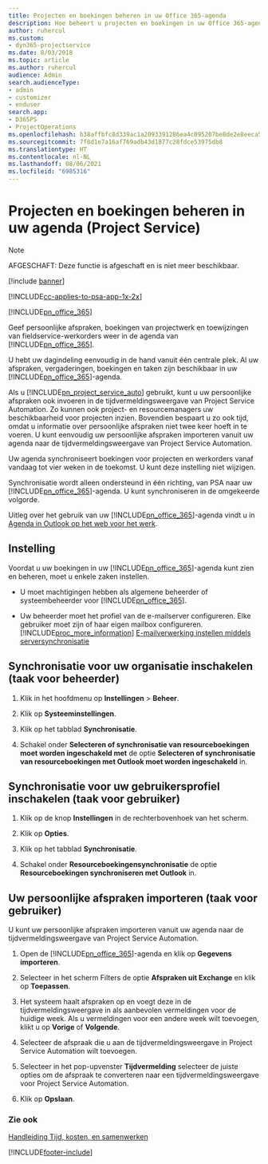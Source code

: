 ```yaml
---
title: Projecten en boekingen beheren in uw Office 365-agenda
description: Hoe beheert u projecten en boekingen in uw Office 365-agenda
author: ruhercul
ms.custom:
- dyn365-projectservice
ms.date: 8/03/2018
ms.topic: article
ms.author: ruhercul
audience: Admin
search.audienceType:
- admin
- customizer
- enduser
search.app:
- D365PS
- ProjectOperations
ms.openlocfilehash: b38affbfc8d339ac1a2093391286ea4c095207be8de2e8eeca558e6fcc5bcc07
ms.sourcegitcommit: 7f8d1e7a16af769adb43d1877c28fdce53975db8
ms.translationtype: HT
ms.contentlocale: nl-NL
ms.lasthandoff: 08/06/2021
ms.locfileid: "6985316"
---
```

# <a name="manage-projects-and-bookings-in-your-calendar-project-service"></a>Projecten en boekingen beheren in uw agenda (Project Service)

> [!Note]
> AFGESCHAFT: Deze functie is afgeschaft en is niet meer beschikbaar.

[!include [banner](../includes/psa-now-project-operations.md)]

[!INCLUDE[cc-applies-to-psa-app-1x-2x](../includes/cc-applies-to-psa-app-1x-2x.md)]

[!INCLUDE[pn_office_365](../includes/pn-office-365.md)] 

Geef persoonlijke afspraken, boekingen van projectwerk en toewijzingen van fieldservice-werkorders weer in de agenda van [!INCLUDE[pn_office_365](../includes/pn-office-365.md)].  
  
 U hebt uw dagindeling eenvoudig in de hand vanuit één centrale plek. Al uw afspraken, vergaderingen, boekingen en taken zijn beschikbaar in uw [!INCLUDE[pn_office_365](../includes/pn-office-365.md)]-agenda.  
  
 Als u [!INCLUDE[pn_project_service_auto](../includes/pn-project-service-auto.md)] gebruikt, kunt u uw persoonlijke afspraken ook invoeren in de tijdvermeldingsweergave van Project Service Automation. Zo kunnen ook project- en resourcemanagers uw beschikbaarheid voor projecten inzien. Bovendien bespaart u zo ook tijd, omdat u informatie over persoonlijke afspraken niet twee keer hoeft in te voeren. U kunt eenvoudig uw persoonlijke afspraken importeren vanuit uw agenda naar de tijdvermeldingsweergave van Project Service Automation.  
  
 Uw agenda synchroniseert boekingen voor projecten en werkorders vanaf vandaag tot vier weken in de toekomst. U kunt deze instelling niet wijzigen.  
  
 Synchronisatie wordt alleen ondersteund in één richting, van PSA naar uw [!INCLUDE[pn_office_365](../includes/pn-office-365.md)]-agenda. U kunt synchroniseren in de omgekeerde volgorde. 
  
 Uitleg over het gebruik van uw [!INCLUDE[pn_office_365](../includes/pn-office-365.md)]-agenda vindt u in [Agenda in Outlook op het web voor het werk](https://support.office.com/article/Calendar-in-Outlook-on-the-web-for-business-5219c457-d1fe-4c2f-9032-1a816b88e936).  
  
## <a name="setup"></a>Instelling  
 Voordat u uw boekingen in uw [!INCLUDE[pn_office_365](../includes/pn-office-365.md)]-agenda kunt zien en beheren, moet u enkele zaken instellen.  
  
- U moet machtigingen hebben als algemene beheerder of systeembeheerder voor [!INCLUDE[pn_office_365](../includes/pn-office-365.md)].  
  
- Uw beheerder moet het profiel van de e-mailserver configureren. Elke gebruiker moet zijn of haar eigen mailbox configureren. [!INCLUDE[proc_more_information](../includes/proc-more-information.md)] [E-mailverwerking instellen middels serversynchronisatie](/dynamics365/customerengagement/on-premises/admin/set-up-server-side-synchronization-of-email-appointments-contacts-and-tasks)  
  
## <a name="turn-on-synchronization-for-your-organization-admin-task"></a>Synchronisatie voor uw organisatie inschakelen (taak voor beheerder)  
  
1.  Klik in het hoofdmenu op **Instellingen** > **Beheer**.  
  
2.  Klik op **Systeeminstellingen**.  
  
3.  Klik op het tabblad **Synchronisatie**.  
  
4.  Schakel onder **Selecteren of synchronisatie van resourceboekingen moet worden ingeschakeld met** de optie **Selecteren of synchronisatie van resourceboekingen met Outlook moet worden ingeschakeld** in.  
  
## <a name="turn-on-synchronization-for-your-user-profile-user-task"></a>Synchronisatie voor uw gebruikersprofiel inschakelen (taak voor gebruiker)  
  
1.  Klik op de knop **Instellingen** in de rechterbovenhoek van het scherm.  
  
2.  Klik op **Opties**.  
  
3.  Klik op het tabblad **Synchronisatie**.  
  
4.  Schakel onder **Resourceboekingensynchronisatie** de optie **Resourceboekingen synchroniseren met Outlook** in.  
  
## <a name="import-your-personal-appointments-user-task"></a>Uw persoonlijke afspraken importeren (taak voor gebruiker)  
 U kunt uw persoonlijke afspraken importeren vanuit uw agenda naar de tijdvermeldingsweergave van Project Service Automation.  
  
1. Open de [!INCLUDE[pn_office_365](../includes/pn-office-365.md)]-agenda en klik op **Gegevens importeren**.  
  
2. Selecteer in het scherm Filters de optie **Afspraken uit Exchange** en klik op **Toepassen**.  
  
3. Het systeem haalt afspraken op en voegt deze in de tijdvermeldingsweergave in als aanbevolen vermeldingen voor de huidige week. Als u vermeldingen voor een andere week wilt toevoegen, klikt u op **Vorige** of **Volgende**.  
  
4. Selecteer de afspraak die u aan de tijdvermeldingsweergave in Project Service Automation wilt toevoegen.  
  
5. Selecteer in het pop-upvenster **Tijdvermelding** selecteer de juiste opties om de afspraak te converteren naar een tijdvermeldingsweergave voor Project Service Automation.  
  
6. Klik op **Opslaan**.  
  
### <a name="see-also"></a>Zie ook  
 [Handleiding Tijd, kosten, en samenwerken](../psa/time-expense-collaboration-guide.md)


[!INCLUDE[footer-include](../includes/footer-banner.md)]